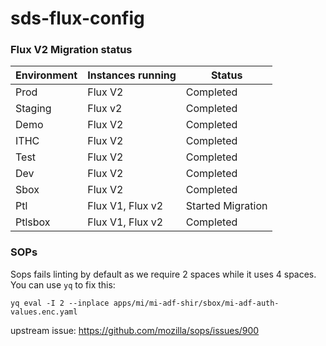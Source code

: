 # sds-flux-config

### Flux V2 Migration status

| Environment | Instances running | Status            |
| ----------- | ----------------- | ----------------- |
| Prod        | Flux V2           | Completed         |
| Staging     | Flux v2           | Completed         |
| Demo        | Flux V2           | Completed         |
| ITHC        | Flux V2           | Completed         |
| Test        | Flux V2           | Completed         |
| Dev         | Flux V2           | Completed         |
| Sbox        | Flux V2           | Completed         |
| Ptl         | Flux V1, Flux v2  | Started Migration |
| Ptlsbox     | Flux V1, Flux v2  | Completed         |

### SOPs

Sops fails linting by default as we require 2 spaces while it uses 4 spaces.
You can use `yq` to fix this:

```
yq eval -I 2 --inplace apps/mi/mi-adf-shir/sbox/mi-adf-auth-values.enc.yaml
```

upstream issue: https://github.com/mozilla/sops/issues/900
